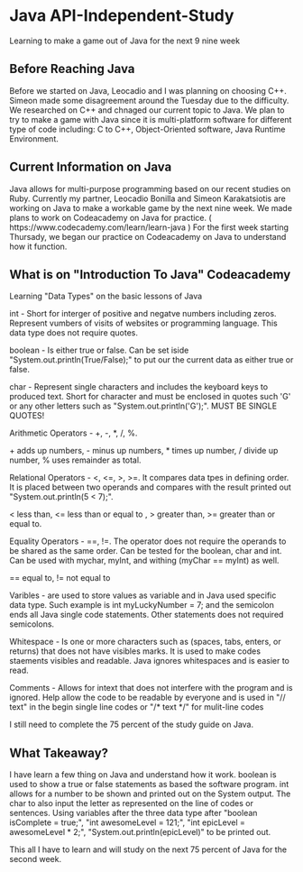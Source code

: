 <h1>Java API-Independent-Study</h1>
<p>Learning to make a game out of Java for the next 9 nine week</p>

<h2>Before Reaching Java</h2>
<p>Before we started on Java, Leocadio and I was planning on choosing C++. Simeon made some disagreement around the Tuesday due to the difficulty. We researched on C++ and chnaged our current topic to Java. We plan to try to make a game with Java since it is multi-platform software for different type of code including: C to C++, Object-Oriented software, Java Runtime Environment.</p>

<h2>Current Information on Java</h2>
<p>Java allows for multi-purpose programming based on our recent studies on Ruby. Currently my partner, Leocadio Bonilla and Simeon Karakatsiotis are working on Java to make a workable game by the next nine week. We made plans to work on Codeacademy on Java for practice. ( https://www.codecademy.com/learn/learn-java ) For the first week starting Thursady, we began our practice on Codeacademy on Java to understand how it function.</p>

<h2>What is on "Introduction To Java" Codeacademy</h2>
<p>Learning "Data Types" on the basic lessons of Java</p>

<l>int - Short for interger of positive and negatve numbers including zeros. Represent vumbers of visits of websites or programming language. This data type does not require quotes.</l>

<l>boolean - Is either true or false. Can be set iside "System.out.println(True/False);" to put our the current data as either true or false.</l>

<l>char - Represent single characters and includes the keyboard keys to produced text. Short for character and must be enclosed in quotes such 'G' or any other letters such as "System.out.println('G');". MUST BE SINGLE QUOTES!</l>

<l>Arithmetic Operators - +, -, *, /, %. </l>
<p>+ adds up numbers, - minus up numbers, * times up number, /  divide up number, % uses remainder as total.</p>

<l>Relational Operators - <, <=, >, >=. It compares data tpes in defining order. It is placed between two operands and compares with the result printed out "System.out.println(5 < 7);".</l>
<p>< less than, <= less than or equal to , > greater than, >= greater than or equal to.</p>

<l>Equality Operators - ==, !=. The operator does not require the operands to be shared as the same order. Can be tested for the boolean, char and int. Can be used with mychar, myInt, and withing (myChar == myInt) as well.</l>
<p>== equal to, != not equal to</p>

<l>Varibles - are used to store values as variable and in Java used specific data type. Such example is int myLuckyNumber = 7; and the semicolon ends all Java single code statements. Other statements does not required semicolons.</l>

<l>Whitespace -  Is one or more characters such as (spaces, tabs, enters, or returns) that does not have visibles marks. It is used to make codes staements visibles and readable. Java ignores whitespaces and is easier to read.</l>

<l>Comments - Allows for intext that does not interfere with the program and is ignored. Help allow the code to be readable by everyone and is used in "// text" in the begin single line codes or "/* text */" for mulit-line codes</l>

<p>I still need to complete the 75 percent of the study guide on Java.</p>

<h2>What Takeaway?</h2>
<p>I have learn a few thing on Java and understand how it work. boolean is used to show a true or false statements as based the software program. int allows for a number to be shown and printed out on the System output. The char to also input the letter as represented on the line of codes or sentences. Using variables after the three data type after "boolean isComplete = true;", "int awesomeLevel = 121;", "int epicLevel = awesomeLevel * 2;", "System.out.println(epicLevel)" to be printed out. </p>
<p>This all I have to learn and will study on the next 75 percent of Java for the second week.</p>